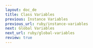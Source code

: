 ```yaml
---
layout: doc_de
title: Class Variables
previous: Instance Variables
previous_url: ruby/instance-variables
next: Global Variables
next_url: ruby/global-variables
review: true
---
```

